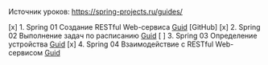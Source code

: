 Источник уроков: https://spring-projects.ru/guides/

[x] 1. Spring 01 Создание RESTful Web-сервиса [Guid](https://spring-projects.ru/guides/rest-service/) [GitHub]
[x] 2. Spring 02 Выполнение задач по расписанию [Guid](https://spring-projects.ru/guides/scheduling-tasks/)
[ ] 3. Spring 03 Определение устройства [Guid](https://spring-projects.ru/guides/device-detection/)
[x] 4. Spring 04 Взаимодействие с RESTful Web-сервисом [Guid](https://spring-projects.ru/guides/consuming-rest/)

